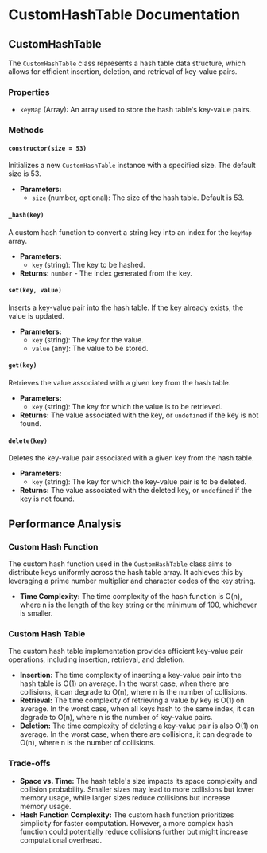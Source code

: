 # CustomHashTable Documentation

## CustomHashTable

The `CustomHashTable` class represents a hash table data structure, which allows for efficient insertion, deletion, and retrieval of key-value pairs.

### Properties

- `keyMap` (Array): An array used to store the hash table's key-value pairs.

### Methods

#### `constructor(size = 53)`

Initializes a new `CustomHashTable` instance with a specified size. The default size is 53.

- **Parameters:**
  - `size` (number, optional): The size of the hash table. Default is 53.

#### `_hash(key)`

A custom hash function to convert a string key into an index for the `keyMap` array.

- **Parameters:**
  - `key` (string): The key to be hashed.
- **Returns:** `number` - The index generated from the key.

#### `set(key, value)`

Inserts a key-value pair into the hash table. If the key already exists, the value is updated.

- **Parameters:**
  - `key` (string): The key for the value.
  - `value` (any): The value to be stored.

#### `get(key)`

Retrieves the value associated with a given key from the hash table.

- **Parameters:**
  - `key` (string): The key for which the value is to be retrieved.
- **Returns:** The value associated with the key, or `undefined` if the key is not found.

#### `delete(key)`

Deletes the key-value pair associated with a given key from the hash table.

- **Parameters:**
  - `key` (string): The key for which the key-value pair is to be deleted.
- **Returns:** The value associated with the deleted key, or `undefined` if the key is not found.


## Performance Analysis

### Custom Hash Function

The custom hash function used in the `CustomHashTable` class aims to distribute keys uniformly across the hash table array. It achieves this by leveraging a prime number multiplier and character codes of the key string. 

- **Time Complexity:** The time complexity of the hash function is O(n), where n is the length of the key string or the minimum of 100, whichever is smaller.

### Custom Hash Table

The custom hash table implementation provides efficient key-value pair operations, including insertion, retrieval, and deletion.

- **Insertion:** The time complexity of inserting a key-value pair into the hash table is O(1) on average. In the worst case, when there are collisions, it can degrade to O(n), where n is the number of collisions.
- **Retrieval:** The time complexity of retrieving a value by key is O(1) on average. In the worst case, when all keys hash to the same index, it can degrade to O(n), where n is the number of key-value pairs.
- **Deletion:** The time complexity of deleting a key-value pair is also O(1) on average. In the worst case, when there are collisions, it can degrade to O(n), where n is the number of collisions.

### Trade-offs

- **Space vs. Time:** The hash table's size impacts its space complexity and collision probability. Smaller sizes may lead to more collisions but lower memory usage, while larger sizes reduce collisions but increase memory usage.
- **Hash Function Complexity:** The custom hash function prioritizes simplicity for faster computation. However, a more complex hash function could potentially reduce collisions further but might increase computational overhead.

